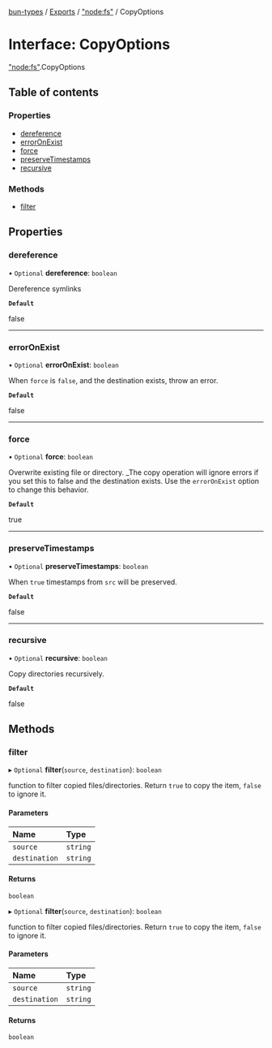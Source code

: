 [bun-types](https://oven-sh.github.io/bun-types/README.md) / [Exports](https://oven-sh.github.io/bun-types/modules.md) / ["node:fs"](https://oven-sh.github.io/bun-types/modules/node_fs_.md) / CopyOptions

# Interface: CopyOptions

["node:fs"](https://oven-sh.github.io/bun-types/modules/node_fs_.md).CopyOptions

## Table of contents

### Properties

- [dereference](https://oven-sh.github.io/bun-types/interfaces/node_fs_.CopyOptions.md#dereference)
- [errorOnExist](https://oven-sh.github.io/bun-types/interfaces/node_fs_.CopyOptions.md#erroronexist)
- [force](https://oven-sh.github.io/bun-types/interfaces/node_fs_.CopyOptions.md#force)
- [preserveTimestamps](https://oven-sh.github.io/bun-types/interfaces/node_fs_.CopyOptions.md#preservetimestamps)
- [recursive](https://oven-sh.github.io/bun-types/interfaces/node_fs_.CopyOptions.md#recursive)

### Methods

- [filter](https://oven-sh.github.io/bun-types/interfaces/node_fs_.CopyOptions.md#filter)

## Properties

### dereference

• `Optional` **dereference**: `boolean`

Dereference symlinks

**`Default`**

false

___

### errorOnExist

• `Optional` **errorOnExist**: `boolean`

When `force` is `false`, and the destination
exists, throw an error.

**`Default`**

false

___

### force

• `Optional` **force**: `boolean`

Overwrite existing file or directory. _The copy
operation will ignore errors if you set this to false and the destination
exists. Use the `errorOnExist` option to change this behavior.

**`Default`**

true

___

### preserveTimestamps

• `Optional` **preserveTimestamps**: `boolean`

When `true` timestamps from `src` will
be preserved.

**`Default`**

false

___

### recursive

• `Optional` **recursive**: `boolean`

Copy directories recursively.

**`Default`**

false

## Methods

### filter

▸ `Optional` **filter**(`source`, `destination`): `boolean`

function to filter copied files/directories. Return
`true` to copy the item, `false` to ignore it.

#### Parameters

| Name | Type |
| :------ | :------ |
| `source` | `string` |
| `destination` | `string` |

#### Returns

`boolean`

▸ `Optional` **filter**(`source`, `destination`): `boolean`

function to filter copied files/directories. Return
`true` to copy the item, `false` to ignore it.

#### Parameters

| Name | Type |
| :------ | :------ |
| `source` | `string` |
| `destination` | `string` |

#### Returns

`boolean`

